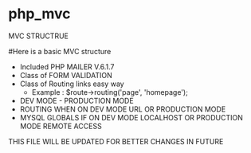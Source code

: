 # php_mvc
MVC STRUCTRUE 

#Here is a basic MVC structure


* Included PHP MAILER V.6.1.7 
* Class of FORM VALIDATION
* Class of Routing links easy way 
  - Example : $route->routing('page', 'homepage');
* DEV MODE - PRODUCTION MODE
* ROUTING WHEN ON DEV MODE URL OR PRODUCTION MODE 
* MYSQL GLOBALS IF ON DEV MODE LOCALHOST OR PRODUCTION MODE REMOTE ACCESS



THIS FILE WILL BE UPDATED FOR BETTER CHANGES IN FUTURE 

  



  
  
  
  
  


